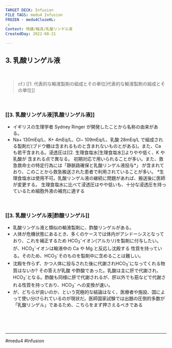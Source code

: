 ```yaml
---
TARGET DECK: Infusion
FILE TAGS: medu4 Infusion
FROZEN - medu4ClozeHL:
 : 
Context: 特講/輸液/乳酸リンゲル液
CreatedDay: 2022-08-21

---
```


## 3. 乳酸リンゲル液

<br>

> cf.) [[1. 代表的な輸液製剤の組成とその単位|代表的な輸液製剤の組成とその単位]]

<br>

### [[3. 乳酸リンゲル液|乳酸リンゲル液]]
* イギリスの生理学者 Sydney Ringer が開発したことから名称の由来がある。
* Na+ 130mEq/L、K+ 4mEq/L、Cl− 109mEq/L、乳酸 28mEq/L で組成される製剤だ(ブドウ糖は含まれるものと含まれないものとがある)。また、Ca も若干含まれる。浸透圧は[[2. 生理食塩水|生理食塩水]]よりやや低く、K や乳酸が 含まれる点で異なる。
初期対応で用いられることが多い。また、救急救命士の特定行為には「静脈路確保と乳酸リンゲル液投与\*」 が含まれており、このことから救急搬送された患者で利用されていることが多い。
\*生理食塩水は使用不可。乳酸リンゲル液の継続に問題があれば、搬送後に医師が変更する。 生理食塩水に比べて浸透圧はやや低いも、十分な浸透圧を持っているため細胞外液の補充に適する

<br>


### [[3. 乳酸リンゲル液|酢酸リンゲル]]
* 乳酸リンゲル液と類似の輸液製剤に、酢酸リンゲルがある。
* 人体が危機状態にあるとき、多くのケースでは体内がアシドーシスとなっており、これを補正するため HCO<sub>3</sub><sup>-</sup>イオン(アルカリ)を製剤に付与したい。が、HCO<sub>3</sub><sup>-</sup>イオンは輸液中の Ca や Mg と反応し沈殿する 性質を持っている。そのため、HCO<sub>3</sub><sup>-</sup>そのものを製剤中に含めることは難しい。
* 沈殿を作らず、かつ人体に投与された後に代謝されHCO<sub>3</sub><sup>-</sup>になってくれる物質はないか? その答えが乳酸 や酢酸であった。乳酸は主に肝で代謝され、HCO<sub>3</sub><sup>-</sup>となる。酢酸も同様に肝で代謝されるが、肝以外でも筋などで代謝される性質を持っており、HCO<sub>3</sub><sup>-</sup> への変換が速い。
* が、どちらが良いのか、という究極的な結論はなく、医療者や施設、国によって使い分けられているのが現状だ。医師国家試験では出題の圧倒的多数が「乳酸リンゲル」であるため、こちらをまず押さえるべきである





<br><br><br>

---
#medu4 #Infusion 
